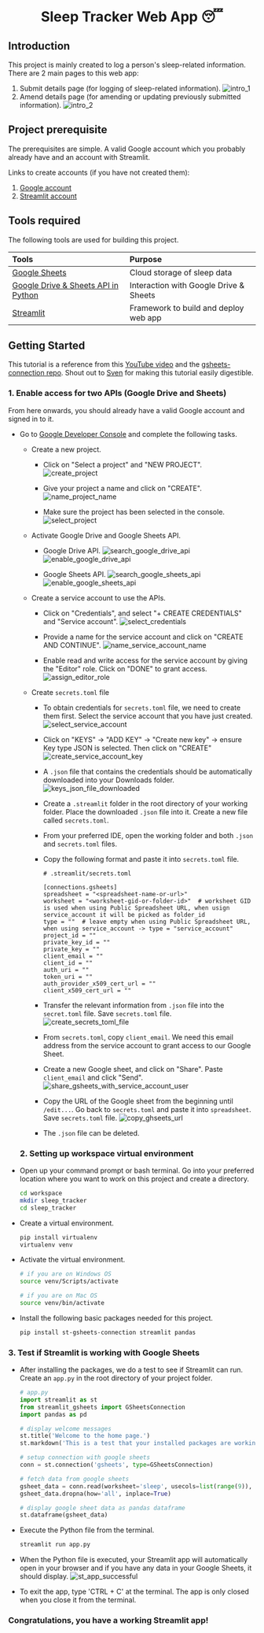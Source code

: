 <div align="center">
  <h1>Sleep Tracker Web App 😴</h1>
</div>

## Introduction

This project is mainly created to log a person's sleep-related information. There are 2 main pages to this web app:<br>
1. Submit details page (for logging of sleep-related information).
   ![intro_1](img/intro_1.png)
2. Amend details page (for amending or updating previously submitted information).
   ![intro_2](img/intro_2.png)

## Project prerequisite
The prerequisites are simple. A valid Google account which you probably already have and an account with Streamlit.

Links to create accounts (if you have not created them):
1. [Google account](https://accounts.google.com/lifecycle/steps/signup/name?continue=https://myaccount.google.com?utm_source%3Daccount-marketing-page%26utm_medium%3Dcreate-account-button&dsh=S554448893:1704008136916243&flowEntry=SignUp&flowName=GlifWebSignIn&theme=glif&TL=AHNYTIQUWJ_R0SHQjbUNoq7ExQd-oSdQ0qQ4MFZkyobs4qcq6IxRLntGEwuCyxrR)
2. [Streamlit account](https://streamlit.io/)

## Tools required

The following tools are used for building this project.

| Tools | Purpose |
| :------------ | :------------- |
| [Google Sheets](https://www.google.com/sheets/about/#overview) | Cloud storage of sleep data |
| [Google Drive & Sheets API in Python](https://console.cloud.google.com/projectselector2/apis/dashboard?supportedpurview=project) | Interaction with Google Drive & Sheets |
| [Streamlit](https://streamlit.io/) | Framework to build and deploy web app |

## Getting Started
This tutorial is a reference from this [YouTube video](https://www.youtube.com/watch?v=_G5f7og_Dpo&t=249s) and the [gsheets-connection repo](https://github.com/streamlit/gsheets-connection/tree/main). Shout out to [Sven](https://github.com/Sven-Bo) for making this tutorial easily digestible.


### 1. Enable access for two APIs (Google Drive and Sheets)
From here onwards, you should already have a valid Google account and signed in to it.

- Go to [Google Developer Console](https://console.cloud.google.com/projectselector2/apis/dashboard?supportedpurview=project) and complete the following tasks.
  - Create a new project.<br>
    - Click on "Select a project" and "NEW PROJECT".
      ![create_project](img/1a.%20create_project.png)

    - Give your project a name and click on "CREATE".
      ![name_project_name](img/1b.%20name_project_name.png)

    - Make sure the project has been selected in the console.
      ![select_project](img/1c.%20select_project.png)

  - Activate Google Drive and Google Sheets API.
    - Google Drive API.
      ![search_google_drive_api](img/1d.%20search_google_drive_api.png)
      ![enable_google_drive_api](img/1e.%20enable_google_drive_api.png)

    - Google Sheets API.
      ![search_google_sheets_api](img/1f.%20search_google_sheets_api.png)
      ![enable_google_sheets_api](img/1g.%20enable_google_sheets_api.png)

  - Create a service account to use the APIs.
    - Click on "Credentials", and select "+ CREATE CREDENTIALS" and "Service account".
      ![select_credentials](img/1h.%20select_credentials.png)

    - Provide a name for the service account and click on "CREATE AND CONTINUE".
      ![name_service_account_name](img/1i.%20name_service_account_name.png)

    - Enable read and write access for the service account by giving the "Editor" role. Click on "DONE" to grant access.
      ![assign_editor_role](img/1j.%20assign_editor_role.png)

  - Create `secrets.toml` file
    - To obtain credentials for `secrets.toml` file, we need to create them first. Select the service account that you have just created.
    ![select_service_account](img/1k.%20select_service_account.png)

    - Click on "KEYS" -> "ADD KEY" -> "Create new key" -> ensure Key type JSON is selected. Then click on "CREATE"
    ![create_service_account_key](img/1l.%20create_service_account_key.png)

    - A `.json` file that contains the credentials should be automatically downloaded into your Downloads folder.
    ![keys_json_file_downloaded](img/1m.%20keys_json_file_downloaded.png)

    - Create a `.streamlit` folder in the root directory of your working folder. Place the downloaded `.json` file into it. Create a new file called `secrets.toml`.
    - From your preferred IDE, open the working folder and both `.json` and `secrets.toml` files.
    - Copy the following format and paste it into `secrets.toml` file.
      ```
      # .streamlit/secrets.toml

      [connections.gsheets]
      spreadsheet = "<spreadsheet-name-or-url>"
      worksheet = "<worksheet-gid-or-folder-id>"  # worksheet GID is used when using Public Spreadsheet URL, when usign service_account it will be picked as folder_id
      type = ""  # leave empty when using Public Spreadsheet URL, when using service_account -> type = "service_account"
      project_id = ""
      private_key_id = ""
      private_key = ""
      client_email = ""
      client_id = ""
      auth_uri = ""
      token_uri = ""
      auth_provider_x509_cert_url = ""
      client_x509_cert_url = ""
      ```
    - Transfer the relevant information from `.json` file into the `secret.toml` file. Save `secrets.toml` file.
      ![create_secrets_toml_file](img/1n.%20create_secrets_toml_file.png)

    - From `secrets.toml`, copy `client_email`. We need this email address from the service account to grant access to our Google Sheet.
    - Create a new Google sheet, and click on "Share". Paste `client_email` and click "Send".
    ![share_gsheets_with_service_account_user](img/1o.%20share_ghseets_with_service_account_user.png)

    - Copy the URL of the Google sheet from the beginning until `/edit...`. Go back to `secrets.toml` and paste it into `spreadsheet`. Save `secrets.toml` file.
    ![copy_ghseets_url](img/1p.%20copy_gsheets_url.png)
    - The `.json` file can be deleted.
  
  ### 2. Setting up workspace virtual environment

- Open up your command prompt or bash terminal. Go into your preferred location where you want to work on this project and create a directory.
  ```bash
  cd workspace
  mkdir sleep_tracker
  cd sleep_tracker
  ```

- Create a virtual environment.
  ```bash
  pip install virtualenv
  virtualenv venv
  ```

- Activate the virtual environment.
  ```bash
  # if you are on Windows OS
  source venv/Scripts/activate

  # if you are on Mac OS
  source venv/bin/activate
  ```

- Install the following basic packages needed for this project.
  ```bash
  pip install st-gsheets-connection streamlit pandas
  ```

### 3. Test if Streamlit is working with Google Sheets

- After installing the packages, we do a test to see if Streamlit can run. Create an `app.py` in the root directory of your project folder.

  ```python
  # app.py
  import streamlit as st
  from streamlit_gsheets import GSheetsConnection
  import pandas as pd

  # display welcome messages
  st.title('Welcome to the home page.')
  st.markdown('This is a test that your installed packages are working.')

  # setup connection with google sheets
  conn = st.connection('gsheets', type=GSheetsConnection)

  # fetch data from google sheets
  gsheet_data = conn.read(worksheet='sleep', usecols=list(range(9)), ttl=5)
  gsheet_data.dropna(how='all', inplace=True)

  # display google sheet data as pandas dataframe
  st.dataframe(gsheet_data)
  ```

- Execute the Python file from the terminal.
  ```bash
  streamlit run app.py
  ```

- When the Python file is executed, your Streamlit app will automatically open in your browser and if you have any data in your Google Sheets, it should display.
  ![st_app_successful](img/3a.%20st_app_successful.png)

- To exit the app, type 'CTRL + C' at the terminal. The app is only closed when you close it from the terminal.

### Congratulations, you have a working Streamlit app!
